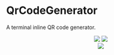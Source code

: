 # QrCodeGenerator
A terminal inline QR code generator.

<!--Badges -->
<center>
    <div>
        <a src="https://perso.crans.org/besson/LICENSE.html"><img src="https://img.shields.io/badge/License-GPLv3-blue.svg"></a>
        <a src="https://github.com/HrsSid"><img src="https://img.shields.io/badge/Author-Hrssid-blue.svg">
    </div>
</center>
<!-- Header Image -->
<center><img src="https://cdn.discordapp.com/attachments/968934448664019015/1233782185018785792/github-header-image_11.png?ex=662e58b3&is=662d0733&hm=2af2d89dcfeb4ccb29c5aea915ef1ac11a2953ae5c34bc12ef3914f654ea5869&"></center>
